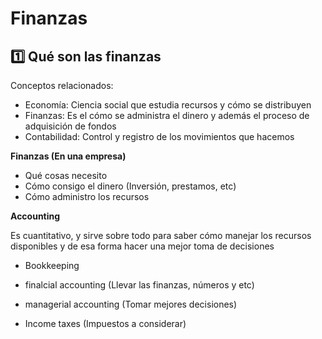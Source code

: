 # Finanzas 

## 1️⃣ Qué son las finanzas

Conceptos relacionados:

- Economía: Ciencia social que estudia recursos y cómo se distribuyen
- Finanzas: Es el cómo se administra el dinero y además el proceso de adquisición de fondos
- Contabilidad: Control y registro de los movimientos que hacemos 



**Finanzas (En una empresa)**

- Qué cosas necesito
- Cómo consigo el dinero (Inversión, prestamos, etc)
- Cómo administro los recursos



**Accounting** 

Es cuantitativo, y sirve sobre todo para saber cómo manejar los recursos disponibles  y de esa forma hacer una mejor toma de decisiones 

- Bookkeeping

- finalcial accounting  (Llevar las finanzas, números y etc)

- managerial accounting (Tomar mejores decisiones)
- Income taxes (Impuestos a considerar)

